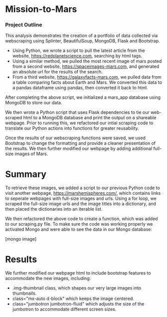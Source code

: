 # Mission-to-Mars

### Project Outline
This analysis demonstrates the creation of a portfolio of data collected via webscraping using Splinter, BeautifulSoup, MongoDB, Flask and Bootstrap.

- Using Python, we wrote a script to pull the latest article from the website, https://redplanetscience.com, searching by html tags.
- Using a similar method, we pulled the most recent image of mars posted from a second website, https://spaceimages-mars.com, and generated an absolute url for the results of the search.
- From a third website, https://galaxyfacts-mars.com, we pulled data from a table comparing facts about Earth and Mars. We converted this data to a pandas dataframe using pandas, then converted it back to html.

After completing the above script, we initialized a mars_app database using MongoDB to store our data.

We then wrote a Python script that uses Flask dependencies to tie our web-scraped html to a MongoDB database and print the output on a shareable webpage. Prior to running this, we refactored our intial scraping code to translate our Python actions into functions for greater reusability. 

Once the results of our webscraping functions were saved, we used Bootstrap to change the formatting and provide a cleaner presentation of the results. We then further modified our webpage by adding additional full-size images of Mars.

# Summary
To retrieve these images, we added a script to our previous Python code to visit another webpage, https://marshemispheres.com/, which contains links to seperate webpages with full-size images and urls. Using a for loop, we scraped the full-size image urls and the image titles into a dictionary, and then placed the dictionaries into an iterable list. 

We then refactored the above code to create a function, which was added to our scraping.py file. To make sure the code was working properly we activated Mongo and were able to see the data in our Mongo database:

[mongo image]

# Results
We further modified our webpage html to include bootstrap features to accommodate the new images, including:
- .img-thumbnail class, which shapes our very large images into thumbnails.
- class="mx-auto d-block" which keeps the image centered.
- class="jumbotron jumbotron-fluid" which adjusts the size of the jumbotron to accommodate different screen sizes.
